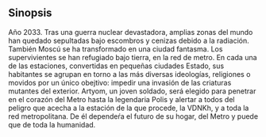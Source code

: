 ## Sinopsis

Año 2033. Tras una guerra nuclear devastadora, amplias zonas del mundo han quedado sepultadas bajo escombros y cenizas debido a la radiación. También Moscú se ha transformado en una ciudad fantasma. Los supervivientes se han refugiado bajo tierra, en la red de metro. En cada una de las estaciones, convertidas en pequeñas ciudades Estado, sus habitantes se agrupan en torno a las más diversas ideologías, religiones o movidos por un único obejtivo: impedir una invasión de las criaturas mutantes del exterior.
Artyom, un joven soldado, será elegido para penetrar en el corazón del Metro hasta la legendaria Polis y alertar a todos del peligro que acecha a la estación de la que procede, la VDNKh, y a toda la red metropolitana. De él dependeŕa el futuro de su hogar, del Metro y puede que de toda la humanidad.
